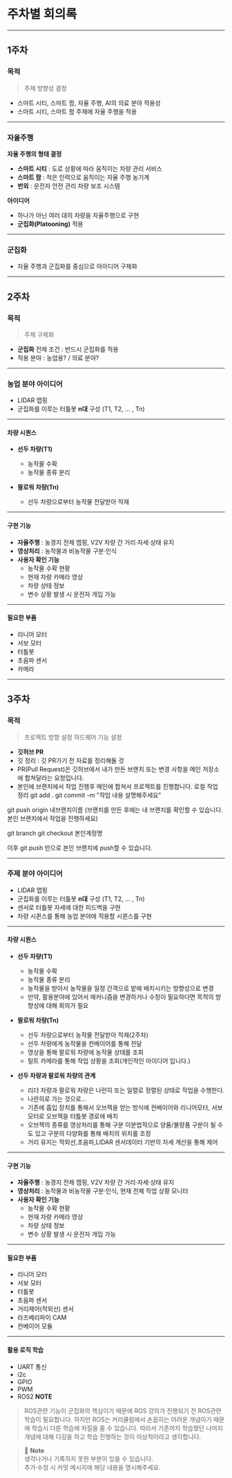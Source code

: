 # **주차별 회의록**

---

## **1주차**

### 목적
> 주제 방향성 결정

- 스마트 시티, 스마트 팜, 자율 주행, AI의 의료 분야 적용성
- 스마트 시티, 스마트 팜 주제에 자율 주행을 적용

---

### 자율주행
**자율 주행의 형태 결정**

- **스마트 시티** : 도로 상황에 따라 움직이는 차량 관리 서비스  
- **스마트 팜** : 적은 인력으로 움직이는 자율 주행 농기계  
- **번외** : 운전자 안전 관리 차량 보조 시스템

**아이디어**  
- 하나가 아닌 여러 대의 차량을 자율주행으로 구현
- **군집화(Platooning)** 적용

---

### 군집화
- 자율 주행과 군집화를 중심으로 아이디어 구체화

---

## **2주차**

### 목적
> 주제 구체화

- **군집화** 전제 조건 : 반드시 군집화를 적용  
- 적용 분야 : 농업용? / 의료 분야?

---

### 농업 분야 아이디어
- LIDAR 맵핑
- 군집화를 이루는 터틀봇 **n대** 구성 (T1, T2, ... , Tn)


---

#### 차량 시퀀스
- **선두 차량(T1)**  
  - 농작물 수확  
  - 농작물 종류 분리  

- **팔로워 차량(Tn)**  
  - 선두 차량으로부터 농작물 전달받아 적재  

---

#### 구현 기능
- **자율주행** : 농경지 전체 맵핑, V2V 차량 간 거리·자세·상태 유지
- **영상처리** : 농작물과 비농작물 구분·인식
- **사용자 확인 기능**
  - 농작물 수확 현황
  - 현재 차량 카메라 영상
  - 차량 상태 정보
  - 변수 상황 발생 시 운전자 개입 가능

---

#### 필요한 부품
- 리니어 모터
- 서보 모터
- 터틀봇
- 초음파 센서
- 카메라

---

## **3주차**

### 목적
> 프로젝트 방향 설정 하드웨어 기능 설정

- **깃허브 PR**
- 깃 정리 : 깃 PR가기 전 자료를 정리해둘 것
- PR(Pull Request)은 깃허브에서 내가 만든 브랜치 또는 변경 사항을 메인 저장소에 합쳐달라는 요청입니다.
- 본인에 브랜치에서 작업 진행후 메인에 합쳐서 프로젝트를 진행합니다.
로컬 작업 정리
git add .
git commit -m "작업 내용 설명해주세요"

git push origin 내브랜치이름
(브랜치를 만든 후에는 내 브랜치를 확인할 수 있습니다. 본인 브랜치에서 작업을 진행하세요)

git branch
git checkout 본인계정명

이후 git push 
만으로 본인 브랜치에 push할 수 있습니다.

---

### 주제 분야 아이디어
- LIDAR 맵핑
- 군집화를 이루는 터틀봇 **n대** 구성 (T1, T2, ... , Tn)
- 센서로 터틀봇 자세에 대한 피드백을 구현
- 차량 시퀸스를 통해 농업 분야에 적용할 시퀸스를 구현

---

#### 차량 시퀀스
- **선두 차량(T1)**  
  - 농작물 수확  
  - 농작물 종류 분리 
  - 농작물을 받아서 농작물을 일정 간격으로 밭에 배치시키는 방향성으로 변경
  - 만약, 활용분야에 있어서 매커니즘을 변경하거나 수정이 필요하다면 목적의 방향성에 대해 회의가 필요

- **팔로워 차량(Tn)**  
  - 선두 차량으로부터 농작물 전달받아 적재(2주차)
  - 선두 차량에게 농작물을 컨베이어를 통해 전달
  - 영상을 통해 팔로워 차량에 농작물 상태를 조회
  - 틸트 카메라를 통해 작업 상황을 조회(개인적인 아이디어 입니다.)

- **선두 차량과 팔로워 차량의 관계**  
  - 리더 차량과 팔로워 차량은 나란히 또는 일렬로 정렬된 상태로 작업을 수행한다.
  - 나란히로 가는 것으로...
  - 기존에 흡입 장치를 통해서 오브젝을 얻는 방식에 컨베이어와 리니어모터, 서보모터로 오브젝을 터틀봇 경로에 배치
  - 오브젝의 종류를 영상처리를 통해 구분 이분법적으로 양품/불량품 구분이 될 수도 있고 구분의 다양화를 통해 배치의 위치를 조정
  - 거리 유지는 적외선,초음파,LIDAR 센서데이터 기반의 자세 계산을 통해 제어
---

#### 구현 기능
- **자율주행** : 농경지 전체 맵핑, V2V 차량 간 거리·자세·상태 유지
- **영상처리** : 농작물과 비농작물 구분·인식, 현재 전체 작업 상황 모니터
- **사용자 확인 기능**
  - 농작물 수확 현황
  - 현재 차량 카메라 영상
  - 차량 상태 정보
  - 변수 상황 발생 시 운전자 개입 가능

---

#### 필요한 부품
- 리니어 모터
- 서보 모터
- 터틀봇
- 초음파 센서
- 거리제어(적외선) 센서
- 라즈베리파이 CAM
- 컨베이어 모듈

---
#### 활용 로직 학습
- UART 통신
- i2c
- GPIO
- PWM
- ROS2
**NOTE**
> ROS관련 기능이 군집화의 핵심이기 때문에 ROS 강의가 진행되기 전 ROS관련 학습이 필요합니다.
> 하지만 ROS는 커리큘럼에서 손꼽히는 어려운 개념이기 때문에 학습시 다른 학습에 차질을 줄 수 있습니다.
> 따라서 기존까지 학습했던 나머지 개념에 대해 디깅을 하고 학습 진행하는 것이 이상적이라고 생각합니다.


> 💬 **Note**  
> 생각나거나 기록하지 못한 부분이 있을 수 있습니다.  
> 추가·수정 시 커밋 메시지에 해당 내용을 명시해주세요.
